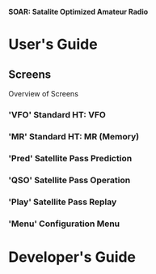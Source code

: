 **SOAR: Satalite Optimized Amateur Radio**

# User's Guide
## Screens
Overview of Screens
### 'VFO' Standard HT: VFO
### 'MR' Standard HT: MR (Memory)
### 'Pred' Satellite Pass Prediction
### 'QSO' Satellite Pass Operation
### 'Play' Satellite Pass Replay
### 'Menu' Configuration Menu

# Developer's Guide
## 


